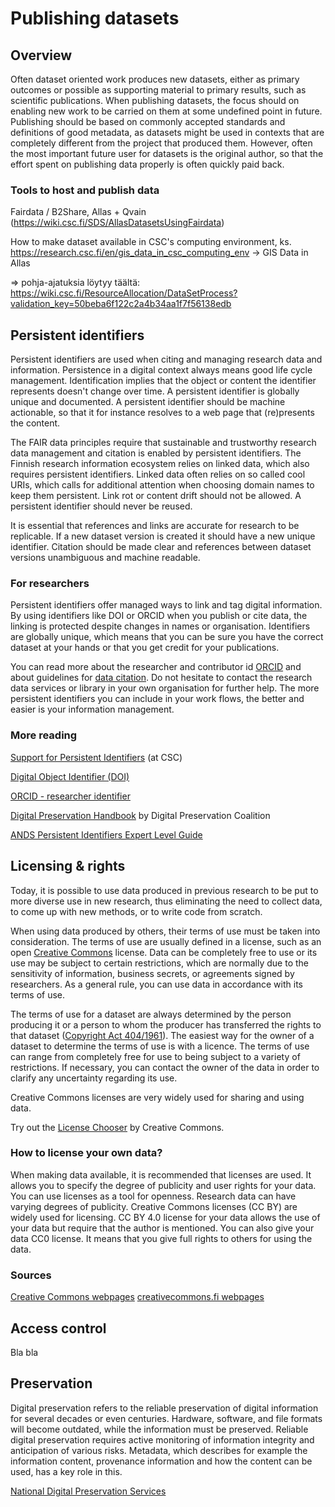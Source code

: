 # Publishing datasets

<a name="header1"></a>
## Overview

Often dataset oriented work produces new datasets, either as primary outcomes or possible as supporting material to primary results, such as scientific publications. 
When publishing datasets, the focus should on enabling new work to be carried on them at some undefined point in future. Publishing should be based on commonly accepted 
standards and definitions of good metadata, as datasets might be used in contexts that are completely different from the project that produced them. However, often the 
most important future user for datasets is the original author, so that the effort spent on publishing data properly is often quickly paid back.

### Tools to host and publish data

Fairdata / B2Share, Allas + Qvain (https://wiki.csc.fi/SDS/AllasDatasetsUsingFairdata)

How to make dataset available in CSC's computing environment, ks. https://research.csc.fi/en/gis_data_in_csc_computing_env → GIS Data in Allas

=> pohja-ajatuksia löytyy täältä: https://wiki.csc.fi/ResourceAllocation/DataSetProcess?validation_key=50beba6f122c2a4b34aa1f7f56138edb

<a name="header2"></a>
## Persistent identifiers

Persistent identifiers are used when citing and managing research data and information. Persistence in a digital context always means good life cycle management. Identification implies that the object or content the identifier represents doesn't change over time. A persistent identifier is globally unique and documented. A persistent identifier should be machine actionable, so that it for instance resolves to a web page that (re)presents the content.

The FAIR data principles require that sustainable and trustworthy research data management and citation is enabled by persistent identifiers. The Finnish research information ecosystem relies on linked data, which also requires persistent identifiers. Linked data often relies on so called cool URIs, which calls for additional attention when choosing domain names to keep them persistent. Link rot or content drift should not be allowed. A persistent identifier should never be reused.

It is essential that references and links are accurate for research to be replicable. If a new dataset version is created it should have a new unique identifier. Citation should be made clear and references between dataset versions unambiguous and machine readable.

### For researchers
Persistent identifiers offer managed ways to link and tag digital information. By using identifiers like DOI or ORCID when you publish or cite data, the linking is protected despite changes in names or organisation. Identifiers are globally unique, which means that you can be sure you have the correct dataset at your hands or that you get credit for your publications.

You can read more about the researcher and contributor id [ORCID](https://researcheridentifier.fi/) and about guidelines for [data citation](https://www.fcrd.fi/). Do not hesitate to contact the research data services or library in your own organisation for further help. The more persistent identifiers you can include in your work flows, the better and easier is your information management.

### More reading

[Support for Persistent Identifiers](https://research.csc.fi/support-for-persistent-identifiers) (at CSC)

[Digital Object Identifier (DOI)](https://www.doi.org/)

[ORCID - researcher identifier](https://researcheridentifier.fi/)

[Digital Preservation Handbook](https://www.dpconline.org/handbook/technical-solutions-and-tools/persistent-identifiers) by Digital Preservation Coalition

[ANDS Persistent Identifiers Expert Level Guide](https://www.ands.org.au/guides/persistent-identifiers-expert)


<a name="header3"></a>
## Licensing & rights

Today, it is possible to use data produced in previous research to be put to more diverse use in new research, thus eliminating the need to collect data, to come up with new methods, or to write code from scratch.

When using data produced by others, their terms of use must be taken into consideration. The terms of use are usually defined in a license, such as an open [Creative Commons](https://creativecommons.org/licenses/) license. Data can be completely free to use or its use may be subject to certain restrictions, which are normally due to the sensitivity of information, business secrets, or agreements signed by researchers. As a general rule, you can use data in accordance with its terms of use.

The terms of use for a dataset are always determined by the person producing it or a person to whom the producer has transferred the rights to that dataset ([Copyright Act 404/1961](http://www.finlex.fi/en/laki/kaannokset/1961/en19610404.pdf)). The easiest way for the owner of a dataset to determine the terms of use is with a licence. The terms of use can range from completely free for use to being subject to a variety of restrictions. If necessary, you can contact the owner of the data in order to clarify any uncertainty regarding its use.

Creative Commons licenses are very widely used for sharing and using data.

Try out the [License Chooser](https://creativecommons.org/choose/) by Creative Commons.

### How to license your own data?
When making data available, it is recommended that licenses are used. It allows you to specify the degree of publicity and user rights for your data. You can use licenses as a tool for openness. Research data can have varying degrees of publicity. Creative Commons licenses (CC BY) are widely used for licensing. CC BY 4.0 license for your data allows the use of your data but require that the author is mentioned. You can also give your data CC0 license. It means that you give full rights to others for using the data.

### Sources

[Creative Commons webpages](https://creativecommons.org/licenses/)
[creativecommons.fi webpages](https://creativecommons.fi/)

<a name="header4"></a>
## Access control

Bla bla

<a name="header5"></a>
## Preservation

Digital preservation refers to the reliable preservation of digital information for several decades or even centuries. Hardware, software, and file formats will become outdated, while the information must be preserved. Reliable digital preservation requires active monitoring of information integrity and anticipation of various risks. Metadata, which describes for example the information content, provenance information and how the content can be used, has a key role in this.

[National Digital Preservation Services](http://digitalpreservation.fi/en) 
